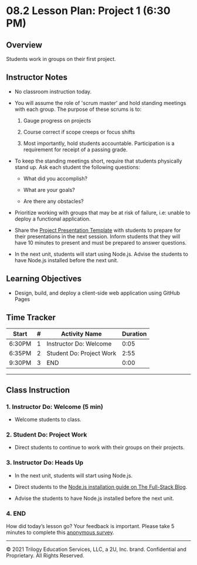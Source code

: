 # 08.2 Lesson Plan: Project 1 (6:30 PM)

## Overview

Students work in groups on their first project.

## Instructor Notes

* No classroom instruction today. 

* You will assume the role of 'scrum master' and hold standing meetings with each group. The purpose of these scrums is to: 

  1. Gauge progress on projects

  2. Course correct if scope creeps or focus shifts

  3. Most importantly, hold students accountable. Participation is a requirement for receipt of a passing grade. 

* To keep the standing meetings short, require that students physically stand up. Ask each student the following questions: 

  * What did you accomplish?

  * What are your goals?

  * Are there any obstacles?

* Prioritize working with groups that may be at risk of failure, i.e: unable to deploy a functional application. 

* Share the [Project Presentation Template](https://docs.google.com/presentation/d/10QaO9KH8HtUXj__81ve0SZcpO5DbMbqqQr4iPpbwKks/edit?usp=sharing) with students to prepare for their presentations in the next session. Inform students that they will have 10 minutes to present and must be prepared to answer questions.

* In the next unit, students will start using Node.js. Advise the students to have Node.js installed before the next unit.

## Learning Objectives

* Design, build, and deploy a client-side web application using GitHub Pages

## Time Tracker

| Start  | #   | Activity Name                       | Duration |
|---     |---  |---                                  |---       |
| 6:30PM | 1   | Instructor Do: Welcome              | 0:05     |
| 6:35PM | 2   | Student Do: Project Work            | 2:55     |
| 9:30PM | 3   | END                                 | 0:00     |

---

## Class Instruction

### 1. Instructor Do: Welcome (5 min)

* Welcome students to class. 
  
### 2. Student Do: Project Work

* Direct students to continue to work with their groups on their projects. 

### 3. Instructor Do: Heads Up

* In the next unit, students will start using Node.js. 

* Direct students to the [Node.js installation guide on The Full-Stack Blog](https://coding-boot-camp.github.io/full-stack/nodejs/how-to-install-nodejs).

* Advise the students to have Node.js installed before the next unit.

### 4. END

How did today’s lesson go? Your feedback is important. Please take 5 minutes to complete this [anonymous survey](https://forms.gle/RfcVyXiMmZQut6aJ6).

---
© 2021 Trilogy Education Services, LLC, a 2U, Inc. brand. Confidential and Proprietary. All Rights Reserved.
